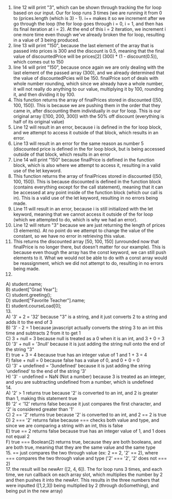 1. line 12 will print "3", which can be shown through tracking the for loop based on our input. Our for loop runs 3 times (we are running it from 0 to (prices.length (which is 3) - 1). i++ makes it so we increment after we go through the loop (the for loop goes through i = 0, i = 1, and then has its final iteration at i = 2). At the end of this i = 2 iteration, we increment i one more time even though we've already broken the for loop, resulting in a value of 3 being produced.
2. line 13 will print "150", because the last element of the array that is passed into prices is 300 and the discount is 0.5, meaning that the final value of discountedPrice will be prices[2] (300) * (1 - discount(0.5)), which comes out to 150
3. line 14 will print "150", because once again we are only dealing with the last element of the passed array (300), and we already determined that the value of discountedPcies will be 150. finalPrice sort of deals with whole number rounding, which since we already have a whole number, it will not really do anything to our value, multiplying it by 100, rounding it, and then dividing it by 100. 
4. This function returns the array of finalPrices stored in discounted ([50, 100, 150]). This is because we are pushing them in the order that they came in, after discounting them individually in our for loop. This is our original array ([100, 200, 300]) with the 50% off discount (everything is half of its original value)
5. Line 12 will result in an error, because i is defined in the for loop block, and we attempt to access it outside of that block, which results in an error.
6. Line 13 will result in an error for the same reason as number 5 (discounted price is defined in the for loop block, but is being accessed outside of that block, which results in an error
7. Line 14 will print "150" because finalPrice is defined in the function block, which is also where we attempt to access it, resulting in a valid use of the let keyword.
8. This function returns the array of finalPrices stored in discounted ([50, 100, 150]). This is because discounted is defined in the function block (contains everything except for the call statement), meaning that it can be accessed at any point inside of the function block (which our call is in). This is a valid use of the let keyword, resulting in no errors being made.
9. Line 11 will result in an error, because i is still initialized with the let keyword, meaning that we cannot access it outside of the for loop (which we attempted to do, which is why we had an error).
10. Line 12 will return "3" because we are just returning the length of prices (3 elements). At no point do we attempt to change the value of the constant, so we have no error in retrieving this value.
11. This returns the discounted array [50, 100, 150] (unrounded now that finalPrice is no longer there, but doesn't matter for our example). This is because even though the array has the const keyword, we can still push elements to it. What we would not be able to do with a const array would be reassignment, which we did not attempt to do, resulting in no errors being made. 
12. <br>
A) student.name; <br>
B) student["Grad Year"]; <br>
C) student.greeting(); <br>
D) student["Favorite Teacher"].name; <br>
E) student.courseLoad[0]; <br>
13. <br>
A) '3' + 2 = '32' because "3" is a string, and it just converts 2 to a string and adds it to the end of 3 <br>
B) '3' - 2 = 1 because javascript actually converts the string 3 to an int this time and subtracts 2 from it to get 1 <br>
C) 3 + null = 3 because null is treated as a 0 when it is an int, and 3 + 0 = 3 <br>
D) '3' + null = '3null' because it is just adding the string null onto the end of the string "3" <br>
E) true + 3 = 4 because true has an integer value of 1 and 1 + 3 = 4 <br>
F) false + null = 0 because false has a value of 0, and 0 + 0 = 0 <br>
G) '3' + undefined = '3undefined' because it is just adding the string 'undefined' to the end of the string '3' <br>
H) '3' - undefined = NaN (Not a number) because 3 is treated as an integer, and you are subtracting undefined from a number, which is undefined <br>
14. <br>
A) '2' > 1 returns true because '2' is converted to an int, and 2 is greater than 1, making this statement true <br>
B) '2' < '12' returns false because it just compares the first character, and '2' is considered greater than '1' <br>
C) 2 == '2' returns true because '2' is converted to an int, and 2 == 2 is true <br>
D) 2 === '2' returns false because === checks both value and type, and since we are comparing a string with an int, this is false <br>
E) true == 2 returns false because true has an integer value of 1, and 1 does not equal 2 <br>
F) true === Boolean(2) returns true, because they are both booleans, and are both true, meaning that they are the same value and the same type <br>
15. == just compares the two through value (ex: 2 == 2, '2' == 2), where === compares the two through value and type ('2' === '2', '2' does not === 2) <br>
17. the result will be newArr ([2, 4, 6]). The for loop runs 3 times, and each time, we run callback on each array slot, which multiplies the number by 2 and then pushes it into the newArr. This results in the three numbers that were inputted ([1,2,3]) being multiplied by 2 (through doSomething), and being put in the new array)
